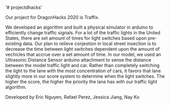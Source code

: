 '# projectdhacks' 

Our project for DragonHacks 2020 is Traffix. 

We developed an algorithm and built a physical simulator in arduino to efficiently change traffic signals. For a lot of the traffic lights in the United States, there are set amount of times for light switches based upon pre-existing data. Our plan to relieve conjestion in local street insection is to decrease the time between light switches dependent upon the amount of vechicles that accrue over a set amount of time. In our model, we used an Ultrasonic Distance Sensor arduino attachment to sense the distance between the model traffic light and car. Rather than completely switching the light to the lane with the most concentration of cars, it favors that lane slightly more in our score system to determine when the light switches. The higher the score, the higher the priority the lane has with our traffic light algorithm. 

Developed by Eric Nguyen, Rafael Perez, Jessica Jiang, Nay Ko 